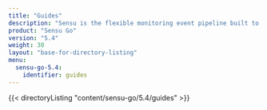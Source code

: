 ```yaml
---
title: "Guides"
description: "Sensu is the flexible monitoring event pipeline built to reduce operator burden and meet the challenges of monitoring multi-cloud and ephemeral infrastructures. Get started with a guided walkthrough."
product: "Sensu Go"
version: "5.4"
weight: 30
layout: "base-for-directory-listing"
menu:
  sensu-go-5.4:
    identifier: guides
---
```


{{< directoryListing "content/sensu-go/5.4/guides" >}}
